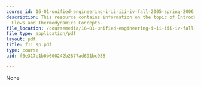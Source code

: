 ```yaml
---
course_id: 16-01-unified-engineering-i-ii-iii-iv-fall-2005-spring-2006
description: This resource contains information on the topic of Introduction to Compressible
  Flows and Thermodynamics Concepts.
file_location: /coursemedia/16-01-unified-engineering-i-ii-iii-iv-fall-2005-spring-2006/f6e317e1b0b600242b2877ad691bc938_f11_sp.pdf
file_type: application/pdf
layout: pdf
title: f11_sp.pdf
type: course
uid: f6e317e1b0b600242b2877ad691bc938

---
```

None